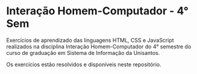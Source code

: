 # Interação Homem-Computador - 4° Sem

Exercícios de aprendizado das linguagens HTML, CSS e JavaScript realizados na disciplina Interação Homem-Computador do 4° semestre do curso de
graduação em Sistema de Informação da Unisantos.

Os exercícios estão resolvidos e disponíveis neste repositório.